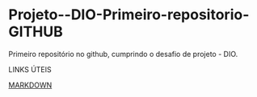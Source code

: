 # Projeto--DIO-Primeiro-repositorio-GITHUB
Primeiro repositório no github, cumprindo o desafio de projeto - DIO.

LINKS ÚTEIS

[MARKDOWN](https://www.markdownguide.org/)
